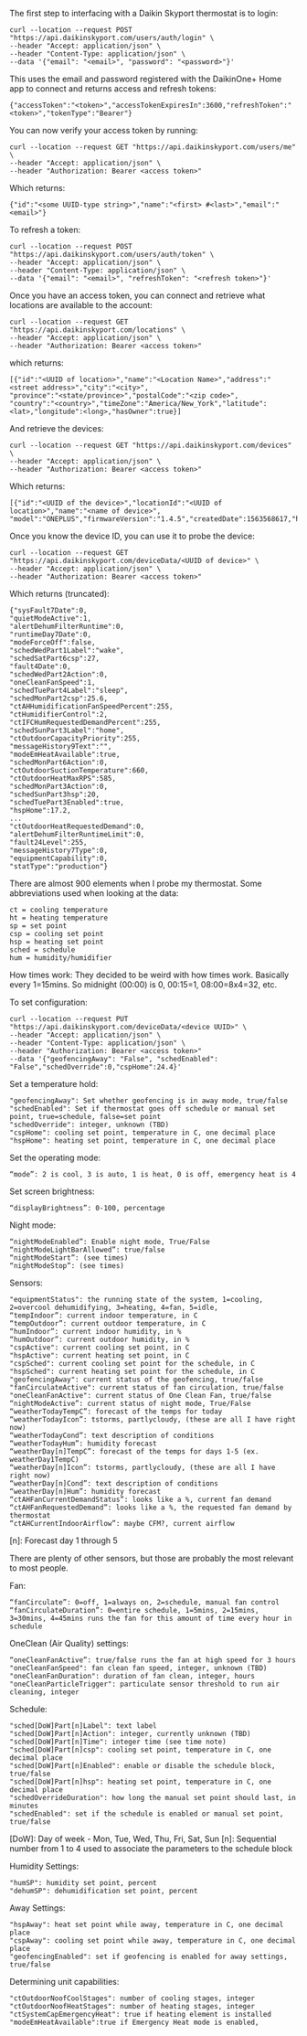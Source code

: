 The first step to interfacing with a Daikin Skyport thermostat is to login:
```
curl --location --request POST "https://api.daikinskyport.com/users/auth/login" \
--header "Accept: application/json" \
--header "Content-Type: application/json" \
--data '{"email": "<email>", "password": "<password>"}'
```

This uses the email and password registered with the DaikinOne+ Home app to connect and returns access and refresh tokens:
```
{"accessToken":"<token>","accessTokenExpiresIn":3600,"refreshToken":"<token>","tokenType":"Bearer"}
```

You can now verify your access token by running:
```
curl --location --request GET "https://api.daikinskyport.com/users/me" \
--header "Accept: application/json" \
--header "Authorization: Bearer <access token>"
```

Which returns:
```
{"id":"<some UUID-type string>","name":"<first> #<last>","email":"<email>"}
```

To refresh a token:
```
curl --location --request POST "https://api.daikinskyport.com/users/auth/token" \
--header "Accept: application/json" \
--header "Content-Type: application/json" \
--data '{"email": "<email>", "refreshToken": "<refresh token>"}'
```

Once you have an access token, you can connect and retrieve what locations are available to the account:
```
curl --location --request GET "https://api.daikinskyport.com/locations" \
--header "Accept: application/json" \
--header "Authorization: Bearer <access token>"
```

which returns:
```
[{"id":"<UUID of location>","name":"<Location Name>","address":"<street address>","city":"<city>",
"province":"<state/province>","postalCode":"<zip code>",
"country":"<country>","timeZone":"America/New_York","latitude":<lat>,"longitude":<long>,"hasOwner":true}]
```

And retrieve the devices:
```
curl --location --request GET "https://api.daikinskyport.com/devices" \
--header "Accept: application/json" \
--header "Authorization: Bearer <access token>"
```

Which returns:
```
[{"id":"<UUID of the device>","locationId":"<UUID of location>","name":"<name of device>",
"model":"ONEPLUS","firmwareVersion":"1.4.5","createdDate":1563568617,"hasOwner":true,"hasWrite":true}]
```

Once you know the device ID, you can use it to probe the device:
```
curl --location --request GET "https://api.daikinskyport.com/deviceData/<UUID of device>" \
--header "Accept: application/json" \
--header "Authorization: Bearer <access token>"
```

Which returns (truncated):
```
{"sysFault7Date":0,
"quietModeActive":1,
"alertDehumFilterRuntime":0,
"runtimeDay7Date":0,
"modeForceOff":false,
"schedWedPart1Label":"wake",
"schedSatPart6csp":27,
"fault4Date":0,
"schedWedPart2Action":0,
"oneCleanFanSpeed":1,
"schedTuePart4Label":"sleep",
"schedMonPart2csp":25.6,
"ctAHHumidificationFanSpeedPercent":255,
"ctHumidifierControl":2,
"ctIFCHumRequestedDemandPercent":255,
"schedSunPart3Label":"home",
"ctOutdoorCapacityPriority":255,
"messageHistory9Text":"",
"modeEmHeatAvailable":true,
"schedMonPart6Action":0,
"ctOutdoorSuctionTemperature":660,
"ctOutdoorHeatMaxRPS":585,
"schedMonPart3Action":0,
"schedSunPart3hsp":20,
"schedTuePart3Enabled":true,
"hspHome":17.2,
...
"ctOutdoorHeatRequestedDemand":0,
"alertDehumFilterRuntimeLimit":0,
"fault24Level":255,
"messageHistory7Type":0,
"equipmentCapability":0,
"statType":"production"}
```

There are almost 900 elements when I probe my thermostat.  Some abbreviations used when looking at the data:
```
ct = cooling temperature
ht = heating temperature
sp = set point
csp = cooling set point
hsp = heating set point
sched = schedule
hum = humidity/humidifier
```

How times work:
They decided to be weird with how times work. Basically every 1=15mins. So midnight (00:00) is 0, 00:15=1, 08:00=8x4=32, etc.

To set configuration:
```
curl --location --request PUT "https://api.daikinskyport.com/deviceData/<device UUID>" \
--header "Accept: application/json" \
--header "Content-Type: application/json" \
--header "Authorization: Bearer <access token>"
--data '{"geofencingAway": "False", "schedEnabled": "False","schedOverride":0,"cspHome":24.4}'
```

Set a temperature hold:
```
"geofencingAway": Set whether geofencing is in away mode, true/false
"schedEnabled": Set if thermostat goes off schedule or manual set point, true=schedule, false=set point
"schedOverride": integer, unknown (TBD)
"cspHome": cooling set point, temperature in C, one decimal place
"hspHome": heating set point, temperature in C, one decimal place
```

Set the operating mode:
```
“mode”: 2 is cool, 3 is auto, 1 is heat, 0 is off, emergency heat is 4
```

Set screen brightness:
```
“displayBrightness”: 0-100, percentage
```

Night mode:
```
“nightModeEnabled”: Enable night mode, True/False
“nightModeLightBarAllowed”: true/false
“nightModeStart”: (see times)
“nightModeStop”: (see times)
```

Sensors:
```
"equipmentStatus": the running state of the system, 1=cooling, 2=overcool dehumidifying, 3=heating, 4=fan, 5=idle, 
“tempIndoor”: current indoor temperature, in C
“tempOutdoor”: current outdoor temperature, in C
“humIndoor”: current indoor humidity, in %
“humOutdoor”: current outdoor humidity, in %
"cspActive": current cooling set point, in C
"hspActive": current heating set point, in C
"cspSched": current cooling set point for the schedule, in C
"hspSched": current heating set point for the schedule, in C
"geofencingAway": current status of the geofencing, true/false
"fanCirculateActive": current status of fan circulation, true/false
"oneCleanFanActive": current status of One Clean Fan, true/false
“nightModeActive”: current status of night mode, True/False
“weatherTodayTempC”: forecast of the temps for today
“weatherTodayIcon”: tstorms, partlycloudy, (these are all I have right now)
“weatherTodayCond”: text description of conditions
“weatherTodayHum”: humidity forecast
“weatherDay[n]TempC”: forecast of the temps for days 1-5 (ex. weatherDay1TempC)
“weatherDay[n]Icon”: tstorms, partlycloudy, (these are all I have right now)
“weatherDay[n]Cond”: text description of conditions
“weatherDay[n]Hum”: humidity forecast
“ctAHFanCurrentDemandStatus”: looks like a %, current fan demand
“ctAHFanRequestedDemand”: looks like a %, the requested fan demand by thermostat
“ctAHCurrentIndoorAirflow”: maybe CFM?, current airflow
```
[n]: Forecast day 1 through 5

There are plenty of other sensors, but those are probably the most relevant to most people.

Fan:
```
“fanCirculate”: 0=off, 1=always on, 2=schedule, manual fan control
“fanCirculateDuration”: 0=entire schedule, 1=5mins, 2=15mins, 3=30mins, 4=45mins runs the fan for this amount of time every hour in schedule
```

OneClean (Air Quality) settings:
```
“oneCleanFanActive”: true/false runs the fan at high speed for 3 hours
"oneCleanFanSpeed": fan clean fan speed, integer, unknown (TBD)
"oneCleanFanDuration": duration of fan clean, integer, hours
"oneCleanParticleTrigger": particulate sensor threshold to run air cleaning, integer
```

Schedule:
```
"sched[DoW]Part[n]Label": text label
"sched[DoW]Part[n]Action": integer, currently unknown (TBD)
"sched[DoW]Part[n]Time": integer time (see time note)
"sched[DoW]Part[n]csp": cooling set point, temperature in C, one decimal place
"sched[DoW]Part[n]Enabled": enable or disable the schedule block, true/false
"sched[DoW]Part[n]hsp": heating set point, temperature in C, one decimal place
"schedOverrideDuration": how long the manual set point should last, in minutes
"schedEnabled": set if the schedule is enabled or manual set point, true/false
```
[DoW]: Day of week - Mon, Tue, Wed, Thu, Fri, Sat, Sun
[n]: Sequential number from 1 to 4 used to associate the parameters to the schedule block

Humidity Settings:
```
"humSP": humidity set point, percent
"dehumSP": dehumidification set point, percent
```

Away Settings:
```
"hspAway": heat set point while away, temperature in C, one decimal place
"cspAway": cooling set point while away, temperature in C, one decimal place
"geofencingEnabled": set if geofencing is enabled for away settings, true/false
```

Determining unit capabilities:
```
"ctOutdoorNoofCoolStages": number of cooling stages, integer
"ctOutdoorNoofHeatStages": number of heating stages, integer
"ctSystemCapEmergencyHeat": true if heating element is installed
"modeEmHeatAvailable":true if Emergency Heat mode is enabled,
```


